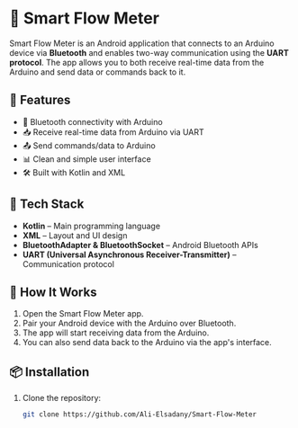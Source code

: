 # 📱 Smart Flow Meter

Smart Flow Meter is an Android application that connects to an Arduino device via **Bluetooth** and enables two-way communication 
using the **UART protocol**. The app allows you to both receive real-time data from the Arduino and send data or commands back to it.

## 🚀 Features

- 🔗 Bluetooth connectivity with Arduino
- 📥 Receive real-time data from Arduino via UART
- 📤 Send commands/data to Arduino
- 📊 Clean and simple user interface
- 🛠 Built with Kotlin and XML

## 🧰 Tech Stack

- **Kotlin** – Main programming language
- **XML** – Layout and UI design
- **BluetoothAdapter & BluetoothSocket** – Android Bluetooth APIs
- **UART (Universal Asynchronous Receiver-Transmitter)** – Communication protocol

## 🔌 How It Works

1. Open the Smart Flow Meter app.
2. Pair your Android device with the Arduino over Bluetooth.
3. The app will start receiving data from the Arduino.
4. You can also send data back to the Arduino via the app's interface.

## 📦 Installation

1. Clone the repository:
   ```bash
   git clone https://github.com/Ali-Elsadany/Smart-Flow-Meter
